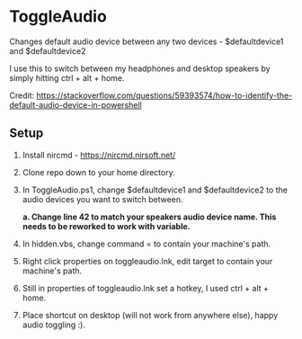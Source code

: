 # ToggleAudio

Changes default audio device between any two devices - $defaultdevice1 and $defaultdevice2

I use this to switch between my headphones and desktop speakers by simply hitting ctrl + alt + home.

Credit: https://stackoverflow.com/questions/59393574/how-to-identify-the-default-audio-device-in-powershell

## Setup

1. Install nircmd - https://nircmd.nirsoft.net/

2. Clone repo down to your home directory.

3. In ToggleAudio.ps1, change $defaultdevice1 and $defaultdevice2 to the audio devices you want to switch between. 
   
   **a. Change line 42 to match your speakers audio device name. This needs to be reworked to work with variable.**

4. In hidden.vbs, change command =  to contain your machine's path.

5. Right click properties on toggleaudio.lnk, edit target to contain your machine's path. 

6. Still in properties of toggleaudio.lnk set a hotkey, I used ctrl + alt + home.

7. Place shortcut on desktop (will not work from anywhere else), happy audio toggling :).
